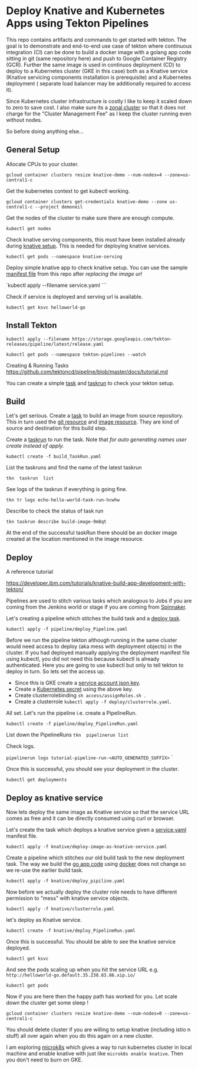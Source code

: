 # Deploy Knative and Kubernetes Apps using Tekton Pipelines

This repo contains artifacts and commands to get started with tekton. The goal is to demonstrate and end-to-end use case of tekton where continuous integration (CI) can be done to build a docker image with a golang app code sitting in git (same repository here) and push to Google Container Registry (GCR). Further the same image is used in continuos deployment (CD) to deploy to a Kubernetes cluster (GKE in this case) both as a Knative service (Knative servicing components installation is prerequisite) and a Kubernetes deployment ( separate load balancer may be additionally required to access it).


Since Kubernetes cluster infrastructure is costly I like to keep it scaled down to zero to save cost. I also make sure its a [zonal cluster](https://cloud.google.com/kubernetes-engine/docs/concepts/types-of-clusters) so that it does not charge for the "Cluster Management Fee" as I keep the cluster running even without nodes.

So before doing anything else... 

## General Setup

Allocate CPUs to your cluster. 

`gcloud container clusters resize knative-demo --num-nodes=4 --zone=us-central1-c `

Get the kubernetes context to get kubectl working.

`gcloud container clusters get-credentials knative-demo --zone us-central1-c --project demoneil `

Get the nodes of the cluster to make sure there are enough compute.

`kubectl get nodes`

Check knative serving components, this must have been installed already during [knative setup](https://knative.dev/docs/install/any-kubernetes-cluster/). This is needed for deploying knative services. 

`kubectl get pods --namespace knative-serving`

Deploy simple knative app to check knative setup. You can use the sample [manifest file](knative/knative-service.yaml) from this repo after *replacing the image url*

`kubectl apply --filename service.yaml ```

Check if service is deployed and serving url is available. 

`kubectl get ksvc helloworld-go`

## Install Tekton 

```
kubectl apply --filename https://storage.googleapis.com/tekton-releases/pipeline/latest/release.yaml

kubectl get pods --namespace tekton-pipelines --watch
```

Creating & Running Tasks 
https://github.com/tektoncd/pipeline/blob/master/docs/tutorial.md

You can create a simple [task](simple/hello-task.yaml) and [taskrun](simple/hello-taskRun.yaml) to check your tekton setup.

## Build

Let's get serious. Create a [task](build/build_task.yaml) to build an image from source repository. This in turn used the [git resource](resources/git_pipelineResource.yaml) and [image resource](resources/image_pipelineResource.yaml). They are kind of source and destination for this build step.

Create a [taskrun](build/build_TaskRun.yaml) to run the task. Note that *for auto generating names user create instead of apply.*

`kubectl create -f build_TaskRun.yaml`

List the taskruns and find the name of the latest taskrun

`tkn  taskrun  list`

See logs of the taskrun if everything is going fine.

`tkn tr logs echo-hello-world-task-run-hcwhw`

Describe to check the status of task run

`tkn taskrun describe build-image-9m8qt`

At the end of the successful taskRun there should be an docker image created at the location mentioned in the image resource.

## Deploy

A reference tutorial 

https://developer.ibm.com/tutorials/knative-build-app-development-with-tekton/

Pipelines are used to stitch various tasks which analogous to Jobs if you are coming from the Jenkins world or stage if you are coming from [Spinnaker](https://spinnaker.io/).

Let's creating a pipeline which stitches the build task and a [deploy task](deploy/deploy_task.yaml).

`kubectl apply -f pipeline/deploy_Pipeline.yaml`

Before we run the pipeline tekton although running in the same cluster would need access to deploy (aka mess with deployment objects) in the cluster. If you had deployed manually applying the deployment manifest file using kubectl, you did not need this because kubectl is already authenticated. Here you are going to use kubectl but only to tell tekton to deploy in turn. So lets set the access up.

* Since this is GKE create a [service account json key](https://cloud.google.com/iam/docs/creating-managing-service-account-keys).
* Create a [Kubernetes secret](access/create_secret.sh) using the above key.
* Create clusterrolebinding `sh access/assignRoles.sh
`.
* Create a clusterrole `kubectl apply -f deploy/clusterrole.yaml`. 

All set. Let's run the pipeline i.e. create a PipelineRun.

`kubectl create -f pipeline/deploy_PipelineRun.yaml`

List down the PipelineRuns
`tkn  pipelinerun list`

Check logs.

`pipelinerun logs tutorial-pipeline-run-<AUTO_GENERATED_SUFFIX>`
`

Once this is successful, you should see your deployment in the cluster.

`kubectl get deployments`

## Deploy as knative service

Now lets deploy the same image as Knative service so that the service URL comes as free and it can be directly consumed using curl or browser.

Let's create the task which deploys a knative service given a [service.yaml](simple/service.yaml) manifest file.

`kubectl apply -f knative/deploy-image-as-knative-service.yaml`

Create a pipeline which stitches our old build task to the new deployment task. The way we build the [go app code](app/helloworld.go) using [docker](app/Dockerfile) does not change so we re-use the earlier build task.

`kubectl apply -f knative/deploy_pipiline.yaml`

Now before we actually deploy the cluster role needs to have different permission to "mess" with knative service objects.

`kubectl apply -f knative/clusterrole.yaml`

let's deploy as Knative service.

`kubectl create -f knative/deploy_PipelineRun.yaml`

Once this is successful. You should be able to see the knative service deployed.

`kubectl get ksvc`

And see the pods scaling up when you hit the service URL e.g. `http://helloworld-go.default.35.238.83.86.xip.io/`


`kubectl get pods`

Now if you are here then the happy path has worked for you. Let scale down the cluster get some sleep !

` gcloud container clusters resize knative-demo --num-nodes=0 --zone=us-central1-c `

You should delete cluster if you are willing to setup knative (including istio n stuff) all over again when you do this again on a new cluster.

I am exploring [microk8s](https://microk8s.io/) which gives a way to run kubernetes cluster in local machine and enable knative with just like `microk8s enable knative`. Then you don't need to burn on GKE. 




